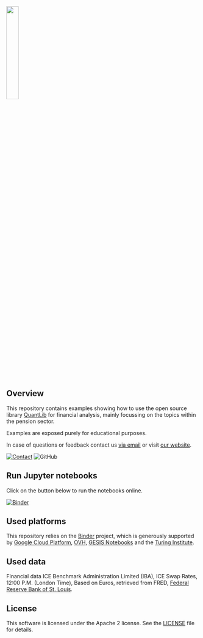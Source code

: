 <img width="25%" src="https://uploads-ssl.webflow.com/5fe3e7bd2382b0d5adcf9755/5fe45f175b0aa8f5fde8da09_basispoint_jade.png">

## Overview

This repository contains examples showing how to use the open source library [QuantLib](https://www.quantlib.org/) for financial analysis,
mainly focussing on the topics within the pension sector.

Examples are exposed purely for educational purposes.

In case of questions or feedback contact us [via email](mailto:info@basispoint.io) or visit [our website](https://basispoint.io).

[![Contact](https://img.shields.io/badge/Contact-Email-lightgrey?style=flat-square)](mailto:info@basispoint.io)
![GitHub](https://img.shields.io/github/license/basis-point/jupyter-examples?style=flat-square)

## Run Jupyter notebooks

Click on the button below to run the notebooks online.

[![Binder](https://mybinder.org/badge_logo.svg)](https://mybinder.org/v2/gh/basis-point/jupyter-examples/master)

## Used platforms

This repository relies on the [Binder](https://mybinder.readthedocs.io/en/latest/about.html) project, which is generously supported by [Google Cloud Platform](https://cloud.google.com/), [OVH](https://www.ovh.com/world/), [GESIS Notebooks](https://notebooks.gesis.org) and the [Turing Institute](https://www.turing.ac.uk).

## Used data

Financial data ICE Benchmark Administration Limited (IBA), ICE Swap Rates, 12:00 P.M. (London Time), Based on Euros, retrieved from FRED, [Federal Reserve Bank of St. Louis](https://fred.stlouisfed.org/).


## License
This software is licensed under the Apache 2 license. See the [LICENSE](LICENSE) file for details.
